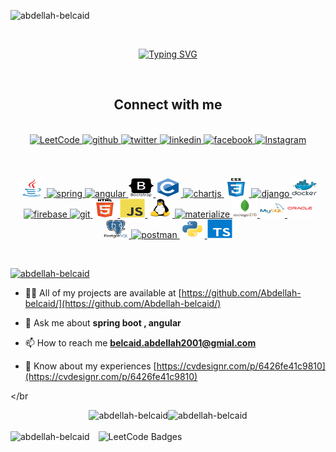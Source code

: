
<p align="left" width="100%">
  <img src="https://komarev.com/ghpvc/?username=abdellah-belcaid&label=Profile%20views&color=0e75b6&style=flat" alt="abdellah-belcaid" /> 
</p>

</br>

<p align="center" width="100%">
<a href="https://git.io/typing-svg"><img src="https://readme-typing-svg.demolab.com?font=Fira+Code&pause=1000&color=292CF7&background=60ECFF00&center=true&vCenter=true&width=435&lines=Hi+%F0%9F%91%8B%2C+I'm+abdellah+belcaid;%F0%9F%92%BB++A+software+engineer+from+Morocco+;%F0%9F%93%9A+I'm++a+Master+Student+in+;Information+Systems+Engineering;%F0%9F%9A%80+Seeking+software+development+exprs;%F0%9F%98%84+Explore+%26+Code+%F0%9F%98%84" alt="Typing SVG" /></a>
</p>
</br>


<div align="center">
  
## Connect with me  

</div>
</br>

<div align="center">
<a href="https://leetcode.com/AIZEN001/" target="_blank">
  <img src="https://img.shields.io/badge/LeetCode-orange.svg?style=for-the-badge&logo=leetcode&logoColor=white" alt="LeetCode" style="margin-bottom: 5px;" />
</a>
<a href="https://github.com/abdellah-belcaid/" target="_blank">
<img src=https://img.shields.io/badge/github-%2324292e.svg?&style=for-the-badge&logo=github&logoColor=white alt=github style="margin-bottom: 5px;" />
</a>
<a href="https://twitter.com/Belcaid_AIZEN" target="_blank">
<img src=https://img.shields.io/badge/twitter-%2300acee.svg?&style=for-the-badge&logo=twitter&logoColor=white alt=twitter style="margin-bottom: 5px;" />
</a>
<a href="https://linkedin.com/in/abdellah-belcaid/" target="_blank">
<img src=https://img.shields.io/badge/linkedin-%231E77B5.svg?&style=for-the-badge&logo=linkedin&logoColor=white alt=linkedin style="margin-bottom: 5px;" />
</a>
<a href="https://www.facebook.com/abdallah.belcaid" target="_blank">
<img src=https://img.shields.io/badge/facebook-%232E87FB.svg?&style=for-the-badge&logo=facebook&logoColor=white alt=facebook style="margin-bottom: 5px;" />
</a>
<a href="https://www.instagram.com/abdellah_belcaid/" target="_blank">
  <img src="https://img.shields.io/badge/Instagram-FF1493.svg?style=for-the-badge&logo=instagram&logoColor=white" alt="Instagram" style="margin-bottom: 5px;" />
</a>

</div>  
  

<br/>  

</br>

<p align="center">
    <a href="https://www.java.com" target="_blank" rel="noreferrer">
        <img src="https://raw.githubusercontent.com/devicons/devicon/master/icons/java/java-original.svg" alt="java"
            width="40" height="30" />
    </a>
   <a href="https://spring.io/" target="_blank" rel="noreferrer">
        <img src="https://www.vectorlogo.zone/logos/springio/springio-icon.svg" alt="spring" width="30" height="30" />
    </a>
    <a href="https://angular.io" target="_blank" rel="noreferrer">
        <img src="https://angular.io/assets/images/logos/angular/angular.svg" alt="angular" width="40" height="30" />
    </a>
    <a href="https://getbootstrap.com" target="_blank" rel="noreferrer">
        <img src="https://raw.githubusercontent.com/devicons/devicon/master/icons/bootstrap/bootstrap-plain-wordmark.svg"
            alt="bootstrap" width="40" height="30" />
    </a>
    <a href="https://www.cprogramming.com/" target="_blank" rel="noreferrer">
        <img src="https://raw.githubusercontent.com/devicons/devicon/master/icons/c/c-original.svg" alt="c" width="40"
            height="30" />
    </a>
    <a href="https://www.chartjs.org" target="_blank" rel="noreferrer">
        <img src="https://www.chartjs.org/media/logo-title.svg" alt="chartjs" width="40" height="30" />
    </a>
    <a href="https://www.w3schools.com/css/" target="_blank" rel="noreferrer">
        <img src="https://raw.githubusercontent.com/devicons/devicon/master/icons/css3/css3-original-wordmark.svg"
            alt="css3" width="40" height="30" />
    </a>
    <a href="https://www.djangoproject.com/" target="_blank" rel="noreferrer">
        <img src="https://cdn.worldvectorlogo.com/logos/django.svg" alt="django" width="40" height="30" />
    </a>
    <a href="https://www.docker.com/" target="_blank" rel="noreferrer">
        <img src="https://raw.githubusercontent.com/devicons/devicon/master/icons/docker/docker-original-wordmark.svg"
            alt="docker" width="40" height="30" />
    </a>
    <a href="https://firebase.google.com/" target="_blank" rel="noreferrer">
        <img src="https://www.vectorlogo.zone/logos/firebase/firebase-icon.svg" alt="firebase" width="40" height="30" />
    </a>
    <a href="https://git-scm.com/" target="_blank" rel="noreferrer">
        <img src="https://www.vectorlogo.zone/logos/git-scm/git-scm-icon.svg" alt="git" width="40" height="30" />
    </a>
    <a href="https://www.w3.org/html/" target="_blank" rel="noreferrer">
        <img src="https://raw.githubusercontent.com/devicons/devicon/master/icons/html5/html5-original-wordmark.svg"
            alt="html5" width="40" height="30" />
    </a>
    <a href="https://developer.mozilla.org/en-US/docs/Web/JavaScript" target="_blank" rel="noreferrer">
        <img src="https://raw.githubusercontent.com/devicons/devicon/master/icons/javascript/javascript-original.svg"
            alt="javascript" width="40" height="30" />
    </a>
    <a href="https://www.linux.org/" target="_blank" rel="noreferrer">
        <img src="https://raw.githubusercontent.com/devicons/devicon/master/icons/linux/linux-original.svg" alt="linux"
            width="40" height="30" />
    </a>
    <a href="https://materializecss.com/" target="_blank" rel="noreferrer">
        <img src="https://raw.githubusercontent.com/prplx/svg-logos/5585531d45d294869c4eaab4d7cf2e9c167710a9/svg/materialize.svg"
            alt="materialize" width="40" height="30" />
    </a>
    <a href="https://www.mongodb.com/" target="_blank" rel="noreferrer">
        <img src="https://raw.githubusercontent.com/devicons/devicon/master/icons/mongodb/mongodb-original-wordmark.svg"
            alt="mongodb" width="40" height="30" />
    </a>
    <a href="https://www.mysql.com/" target="_blank" rel="noreferrer">
        <img src="https://raw.githubusercontent.com/devicons/devicon/master/icons/mysql/mysql-original-wordmark.svg"
            alt="mysql" width="40" height="30" />
    </a>
    <a href="https://www.oracle.com/" target="_blank" rel="noreferrer">
        <img src="https://raw.githubusercontent.com/devicons/devicon/master/icons/oracle/oracle-original.svg"
            alt="oracle" width="40" height="30" />
    </a>
    <a href="https://www.postgresql.org" target="_blank" rel="noreferrer">
        <img src="https://raw.githubusercontent.com/devicons/devicon/master/icons/postgresql/postgresql-original-wordmark.svg"
            alt="postgresql" width="40" height="30" />
    </a>
    <a href="https://postman.com" target="_blank" rel="noreferrer">
        <img src="https://www.vectorlogo.zone/logos/getpostman/getpostman-icon.svg" alt="postman" width="30"
            height="30" />
    </a>
    <a href="https://www.python.org" target="_blank" rel="noreferrer">
        <img src="https://raw.githubusercontent.com/devicons/devicon/master/icons/python/python-original.svg"
            alt="python" width="40" height="30" />
    </a>   
    <a href="https://www.typescriptlang.org/" target="_blank" rel="noreferrer">
        <img src="https://raw.githubusercontent.com/devicons/devicon/master/icons/typescript/typescript-original.svg"
            alt="typescript" width="40" height="30" />
    </a>
</p>

</br>

<p align="left"> <a href="https://github.com/ryo-ma/github-profile-trophy"><img src="https://github-profile-trophy.vercel.app/?username=abdellah-belcaid" alt="abdellah-belcaid" /></a> </p>

- 👨‍💻 All of my projects are available at [https://github.com/Abdellah-belcaid/](https://github.com/Abdellah-belcaid/)

- 💬 Ask me about **spring boot , angular**

- 📫 How to reach me **belcaid.abdellah2001@gmial.com**

- 📄 Know about my experiences [https://cvdesignr.com/p/6426fe41c9810](https://cvdesignr.com/p/6426fe41c9810)



</br
<div style="display: flex; justify-content: center;">
  <img style="display: inline-block;" src="https://github-readme-stats.vercel.app/api?username=abdellah-belcaid&show_icons=true&locale=en" alt="abdellah-belcaid" />
  <img src="https://github-readme-streak-stats.herokuapp.com/?user=abdellah-belcaid&" alt="abdellah-belcaid" />
</div>
</br

  <div style="display: flex; justify-content: center; flex-direction: row;">
  <img style="margin-right: 10px;" src="https://github-readme-stats.vercel.app/api/top-langs?username=abdellah-belcaid&show_icons=true&locale=en&layout=compact" alt="abdellah-belcaid" />
  <img src="https://leetcode-badge-showcase.vercel.app/api?username=AIZEN001" alt="LeetCode Badges"/>
</div>


